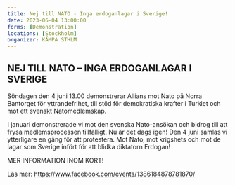 ```yaml
---
title: Nej till NATO - Inga erdoganlagar i Sverige!
date: 2023-06-04 13:00:00
forms: [Demonstration]
locations: [Stockholm]
organizer: KÄMPA STHLM
---
```

## NEJ TILL NATO – INGA ERDOGANLAGAR I SVERIGE
 
Söndagen den 4 juni 13.00 demonstrerar Allians mot Nato på Norra Bantorget för yttrandefrihet, till stöd för demokratiska krafter i Turkiet och mot ett svenskt Natomedlemskap.

I januari demonstrerade vi mot den svenska Nato-ansökan och bidrog till att frysa medlemsprocessen tillfälligt. Nu är det dags igen! Den 4 juni samlas vi ytterligare en gång för att protestera. Mot Nato, mot krigshets och mot de lagar som Sverige infört för att blidka diktatorn Erdogan!

MER INFORMATION INOM KORT!

Läs mer: https://www.facebook.com/events/1386184878781870/

